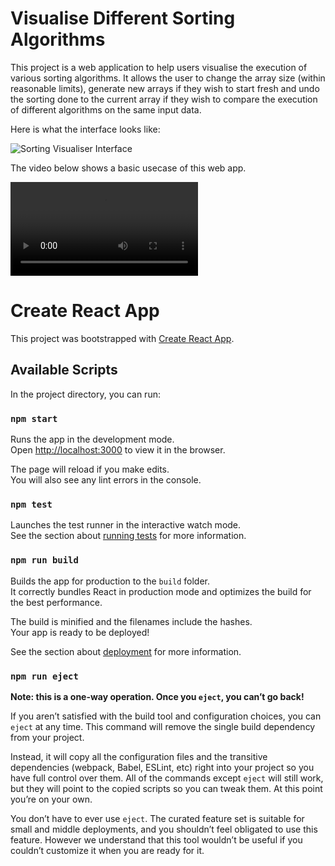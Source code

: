 # Visualise Different Sorting Algorithms

This project is a web application to help users visualise the execution of
various sorting algorithms. It allows the user to change the array size (within
reasonable limits), generate new arrays if they wish to start fresh and undo the
sorting done to the current array if they wish to compare the execution of
different algorithms on the same input data.

Here is what the interface looks like:

![Sorting Visualiser Interface](https://user-images.githubusercontent.com/55499117/220277737-b93ca8f8-4546-4206-a992-b2beca38c5a4.PNG)

The video below shows a basic usecase of this web app.

![](https://user-images.githubusercontent.com/55499117/220279627-619d571b-fce6-408b-a7b2-5407b9c9e06c.mp4)

# Create React App

This project was bootstrapped with
[Create React App](https://github.com/facebook/create-react-app).

## Available Scripts

In the project directory, you can run:

### `npm start`

Runs the app in the development mode.\
Open [http://localhost:3000](http://localhost:3000) to view it in the browser.

The page will reload if you make edits.\
You will also see any lint errors in the console.

### `npm test`

Launches the test runner in the interactive watch mode.\
See the section about [running tests](https://facebook.github.io/create-react-app/docs/running-tests)
for more information.

### `npm run build`

Builds the app for production to the `build` folder.\
It correctly bundles React in production mode and optimizes the build for the best
performance.

The build is minified and the filenames include the hashes.\
Your app is ready to be deployed!

See the section about
[deployment](https://facebook.github.io/create-react-app/docs/deployment) for
more information.

### `npm run eject`

**Note: this is a one-way operation. Once you `eject`, you can’t go back!**

If you aren’t satisfied with the build tool and configuration choices, you can
`eject` at any time. This command will remove the single build dependency from
your project.

Instead, it will copy all the configuration files and the transitive
dependencies (webpack, Babel, ESLint, etc) right into your project so you have
full control over them. All of the commands except `eject` will still work, but
they will point to the copied scripts so you can tweak them. At this point
you’re on your own.

You don’t have to ever use `eject`. The curated feature set is suitable for
small and middle deployments, and you shouldn’t feel obligated to use this
feature. However we understand that this tool wouldn’t be useful if you couldn’t
customize it when you are ready for it.
